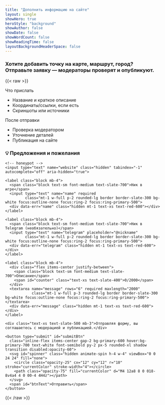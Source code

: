 ```yaml
---
title: "Дополнить информацию на сайте"
layout: single
showHero: true
heroStyle: "background"
showAuthor: false
showDate: false
showWordCount: false
showReadingTime: false
layoutBackgroundHeaderSpace: false
---
```


### Хотите добавить точку на карте, маршрут, город? Отправьте заявку — модераторы проверят и опубликуют.

{{< raw >}}
<div class="not-prose max-w-3xl mx-auto">

  <div class="grid sm:grid-cols-2 gap-4 mb-8">
    <div class="rounded-xl ring-1 ring-slate-200 bg-white p-4">
      <div class="text-sm text-slate-500">Что прислать</div>
      <ul class="mt-2 text-sm list-disc list-inside text-slate-700 space-y-1">
        <li>Название и краткое описание</li>
        <li>Координаты/ссылки, если есть</li>
        <li>Скриншоты или источники</li>
      </ul>
    </div>
    <div class="rounded-xl ring-1 ring-slate-200 bg-white p-4">
      <div class="text-sm text-slate-500">После отправки</div>
      <ul class="mt-2 text-sm list-disc list-inside text-slate-700 space-y-1">
        <li>Проверка модератором</li>
        <li>Уточнение деталей</li>
        <li>Публикация на сайте</li>
      </ul>
    </div>
  </div>

  <div id="alert" class="hidden mb-4 rounded-lg p-3 text-sm" role="status" aria-live="polite"></div>

  <form id="feedbackForm" class="rounded-2xl ring-1 ring-slate-200 bg-white p-5">
    <h3 class="mb-4 text-lg font-semibold">💡 Предложения и пожелания</h3>

    <!-- honeypot -->
    <input type="text" name="website" class="hidden" tabindex="-1" autocomplete="off" aria-hidden="true">

    <label class="block mb-4">
      <span class="block text-sm font-medium text-slate-700">Ник в игре</span>
      <input type="text" name="name" required
             class="mt-1 w-full p-2 rounded-lg border border-slate-300 bg-white focus:outline-none focus:ring-2 focus:ring-primary-500">
      <div data-err="name" class="hidden mt-1 text-xs text-red-600"></div>
    </label>

    <label class="block mb-4">
      <span class="block text-sm font-medium text-slate-700">Ник в Telegram (необязательно)</span>
      <input type="text" name="telegram" placeholder="@nickname"
             class="mt-1 w-full p-2 rounded-lg border border-slate-300 bg-white focus:outline-none focus:ring-2 focus:ring-primary-500">
      <div data-err="telegram" class="hidden mt-1 text-xs text-red-600"></div>
    </label>

    <label class="block mb-4">
      <div class="flex items-center justify-between">
        <span class="block text-sm font-medium text-slate-700">Описание</span>
        <span id="counter" class="text-xs text-slate-400">0/2000</span>
      </div>
      <textarea name="message" rows="6" required maxlength="2000"
                class="mt-1 w-full p-3 rounded-lg border border-slate-300 bg-white focus:outline-none focus:ring-2 focus:ring-primary-500"></textarea>
      <div data-err="message" class="hidden mt-1 text-xs text-red-600"></div>
    </label>

    <div class="text-xs text-slate-500 mb-3">Отправляя форму, вы соглашаетесь с модерацией и публикацией.</div>

    <button type="submit" id="submitBtn"
      class="inline-flex items-center gap-2 bg-primary-600 hover:bg-primary-700 text-white font-semibold py-2 px-5 rounded-xl shadow transition disabled:opacity-60">
      <svg id="spinner" class="hidden animate-spin h-4 w-4" viewBox="0 0 24 24" fill="none">
        <circle class="opacity-25" cx="12" cy="12" r="10" stroke="currentColor" stroke-width="4"></circle>
        <path class="opacity-75" fill="currentColor" d="M4 12a8 8 0 018-8v4a4 4 0 00-4 4H4z"></path>
      </svg>
      <span id="btnText">Отправить</span>
    </button>
  </form>
</div>

<script>
(function(){
  const form = document.getElementById("feedbackForm");
  const btn  = document.getElementById("submitBtn");
  const spin = document.getElementById("spinner");
  const txt  = document.getElementById("btnText");
  const alertBox = document.getElementById("alert");
  const counter = document.getElementById("counter");
  const endpoint = "https://obratka.vercel.app/api/send";
  const tgRe = /^@?[A-Za-z0-9_]{3,32}$/; // своя валидация, без HTML pattern

  form.message.addEventListener("input", () => {
    counter.textContent = form.message.value.length + "/2000";
  });

  function setErr(field, msg){
    const el = form.querySelector('[data-err="'+field+'"]');
    if (!el) return;
    if (msg){ el.textContent = msg; el.classList.remove("hidden"); }
    else    { el.textContent = "";  el.classList.add("hidden"); }
  }
  function showAlert(ok, msg){
    alertBox.className = "mb-4 rounded-lg p-3 text-sm " + (ok
      ? "bg-green-50 text-green-700 ring-1 ring-green-200"
      : "bg-red-50 text-red-700 ring-1 ring-red-200");
    alertBox.textContent = msg;
    alertBox.classList.remove("hidden");
  }

  form.addEventListener("submit", async (e)=>{
    e.preventDefault();

    // honeypot
    if (form.website.value) return;

    const name = form.name.value.trim();
    const message = form.message.value.trim();
    let telegram  = form.telegram.value.trim();

    setErr("name"); setErr("message"); setErr("telegram");

    if (!name){ setErr("name","Укажите ник."); form.name.focus(); return; }
    if (!message){ setErr("message","Опишите предложение."); form.message.focus(); return; }
    if (telegram && !tgRe.test(telegram)){ setErr("telegram","Формат: @nickname"); form.telegram.focus(); return; }
    if (telegram && telegram[0] !== "@") telegram = "@"+telegram;

    // простая защита от спама
    const now = Date.now();
    const last = +localStorage.getItem("callme_last_ru")||0;
    if (now - last < 30000){ showAlert(false,"Слишком часто. Попробуйте позже."); return; }

    btn.disabled = true; spin.classList.remove("hidden"); txt.textContent = "Отправка…";
    try{
      const res = await fetch(endpoint, {
        method:"POST", headers:{ "Content-Type":"application/json" },
        body: JSON.stringify({ name, telegram, message })
      });
      if (res.ok){
        showAlert(true,"Готово! Мы получили вашу заявку.");
        form.reset(); counter.textContent = "0/2000";
        localStorage.setItem("callme_last_ru", String(now));
      }else{
        showAlert(false,"Ошибка сервера. Попробуйте позже.");
      }
    }catch{
      showAlert(false,"Ошибка сети.");
    }finally{
      btn.disabled = false; spin.classList.add("hidden"); txt.textContent = "Отправить";
    }
  });
})();
</script>
{{< /raw >}}
